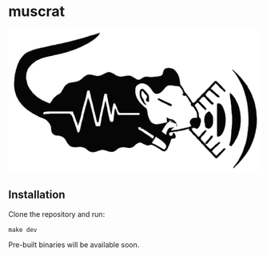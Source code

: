 # muscrat

<p align="center">
    <img alt="muscrat logo" src="./pkg/gui/assets/images/muscrat.svg" width="512" />
</p>


## Installation

Clone the repository and run:
```shell
make dev
```

Pre-built binaries will be available soon.
